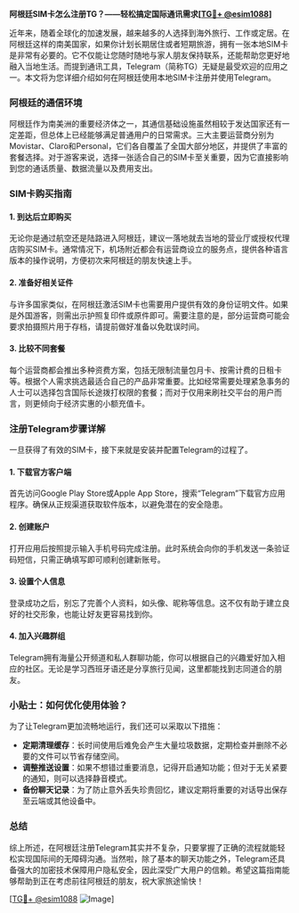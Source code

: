 **阿根廷SIM卡怎么注册TG？——轻松搞定国际通讯需求[[TG💪+ @esim1088](https://t.me/s/esim1088)]**

近年来，随着全球化的加速发展，越来越多的人选择到海外旅行、工作或定居。在阿根廷这样的南美国家，如果你计划长期居住或者短期旅游，拥有一张本地SIM卡是非常有必要的。它不仅能让您随时随地与家人朋友保持联系，还能帮助您更好地融入当地生活。而提到通讯工具，Telegram（简称TG）无疑是最受欢迎的应用之一。本文将为您详细介绍如何在阿根廷使用本地SIM卡注册并使用Telegram。

### 阿根廷的通信环境

阿根廷作为南美洲的重要经济体之一，其通信基础设施虽然相较于发达国家还有一定差距，但总体上已经能够满足普通用户的日常需求。三大主要运营商分别为Movistar、Claro和Personal，它们各自覆盖了全国大部分地区，并提供了丰富的套餐选择。对于游客来说，选择一张适合自己的SIM卡至关重要，因为它直接影响到您的通话质量、数据流量以及费用支出。

### SIM卡购买指南

#### 1. 到达后立即购买
无论你是通过航空还是陆路进入阿根廷，建议一落地就去当地的营业厅或授权代理店购买SIM卡。通常情况下，机场附近都会有运营商设立的服务点，提供各种语言版本的操作说明，方便初次来阿根廷的朋友快速上手。

#### 2. 准备好相关证件
与许多国家类似，在阿根廷激活SIM卡也需要用户提供有效的身份证明文件。如果是外国游客，则需出示护照复印件或原件即可。需要注意的是，部分运营商可能会要求拍摄照片用于存档，请提前做好准备以免耽误时间。

#### 3. 比较不同套餐
每个运营商都会推出多种资费方案，包括无限制流量包月卡、按需计费的日租卡等。根据个人需求挑选最适合自己的产品非常重要。比如经常需要处理紧急事务的人士可以选择包含国际长途拨打权限的套餐；而对于仅用来刷社交平台的用户而言，则更倾向于经济实惠的小额充值卡。

### 注册Telegram步骤详解

一旦获得了有效的SIM卡，接下来就是安装并配置Telegram的过程了。

#### 1. 下载官方客户端
首先访问Google Play Store或Apple App Store，搜索“Telegram”下载官方应用程序。确保从正规渠道获取软件版本，以避免潜在的安全隐患。

#### 2. 创建账户
打开应用后按照提示输入手机号码完成注册。此时系统会向你的手机发送一条验证码短信，只需正确填写即可顺利创建新账号。

#### 3. 设置个人信息
登录成功之后，别忘了完善个人资料，如头像、昵称等信息。这不仅有助于建立良好的社交形象，也能让好友更容易找到你。

#### 4. 加入兴趣群组
Telegram拥有海量公开频道和私人群聊功能，你可以根据自己的兴趣爱好加入相应的社区。无论是学习西班牙语还是分享旅行见闻，这里都能找到志同道合的朋友。

### 小贴士：如何优化使用体验？

为了让Telegram更加流畅地运行，我们还可以采取以下措施：

- **定期清理缓存**：长时间使用后难免会产生大量垃圾数据，定期检查并删除不必要的文件可以节省存储空间。
- **调整推送设置**：如果不想错过重要消息，记得开启通知功能；但对于无关紧要的通知，则可以选择静音模式。
- **备份聊天记录**：为了防止意外丢失珍贵回忆，建议定期将重要的对话导出保存至云端或其他设备中。

### 总结

综上所述，在阿根廷注册Telegram其实并不复杂，只要掌握了正确的流程就能轻松实现国际间的无障碍沟通。当然啦，除了基本的聊天功能之外，Telegram还具备强大的加密技术保障用户隐私安全，因此深受广大用户的信赖。希望这篇指南能够帮助到正在考虑前往阿根廷的朋友，祝大家旅途愉快！

[[TG💪+ @esim1088](https://t.me/s/esim1088) ![Image](https://i.postimg.cc/4NQfJmqS/Snipaste-2025-05-13-00-14-12.png)]